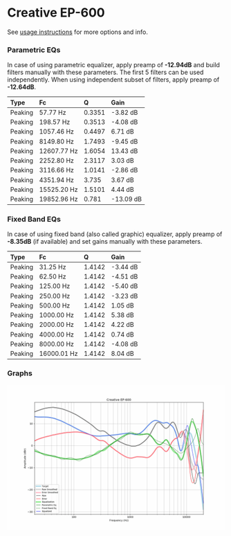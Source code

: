 # Creative EP-600
See [usage instructions](https://github.com/jaakkopasanen/AutoEq#usage) for more options and info.

### Parametric EQs
In case of using parametric equalizer, apply preamp of **-12.94dB** and build filters manually
with these parameters. The first 5 filters can be used independently.
When using independent subset of filters, apply preamp of **-12.64dB**.

| Type    | Fc          |      Q | Gain      |
|:--------|:------------|:-------|:----------|
| Peaking | 57.77 Hz    | 0.3351 | -3.82 dB  |
| Peaking | 198.57 Hz   | 0.3513 | -4.08 dB  |
| Peaking | 1057.46 Hz  | 0.4497 | 6.71 dB   |
| Peaking | 8149.80 Hz  | 1.7493 | -9.45 dB  |
| Peaking | 12607.77 Hz | 1.6054 | 13.43 dB  |
| Peaking | 2252.80 Hz  | 2.3117 | 3.03 dB   |
| Peaking | 3116.66 Hz  | 1.0141 | -2.86 dB  |
| Peaking | 4351.94 Hz  | 3.735  | 3.67 dB   |
| Peaking | 15525.20 Hz | 1.5101 | 4.44 dB   |
| Peaking | 19852.96 Hz | 0.781  | -13.09 dB |

### Fixed Band EQs
In case of using fixed band (also called graphic) equalizer, apply preamp of **-8.35dB**
(if available) and set gains manually with these parameters.

| Type    | Fc          |      Q | Gain     |
|:--------|:------------|:-------|:---------|
| Peaking | 31.25 Hz    | 1.4142 | -3.44 dB |
| Peaking | 62.50 Hz    | 1.4142 | -4.51 dB |
| Peaking | 125.00 Hz   | 1.4142 | -5.40 dB |
| Peaking | 250.00 Hz   | 1.4142 | -3.23 dB |
| Peaking | 500.00 Hz   | 1.4142 | 1.05 dB  |
| Peaking | 1000.00 Hz  | 1.4142 | 5.38 dB  |
| Peaking | 2000.00 Hz  | 1.4142 | 4.22 dB  |
| Peaking | 4000.00 Hz  | 1.4142 | 0.74 dB  |
| Peaking | 8000.00 Hz  | 1.4142 | -4.08 dB |
| Peaking | 16000.01 Hz | 1.4142 | 8.04 dB  |

### Graphs
![](./Creative%20EP-600.png)